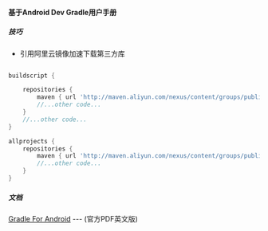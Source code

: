#### 基于Android Dev Gradle用户手册

##### 技巧

 - 引用阿里云镜像加速下载第三方库


``` groovy

buildscript {

    repositories {
        maven { url 'http://maven.aliyun.com/nexus/content/groups/public/' }
        //...other code...
    }
    //...other code...
}

allprojects {
    repositories {
        maven { url 'http://maven.aliyun.com/nexus/content/groups/public/' }
        //...other code...
    }
}

```

##### 文档

[Gradle For Android](https://storage.pardot.com/68052/108724/Gradle_Recipes_for_Android.pdf) ---  (官方PDF英文版)